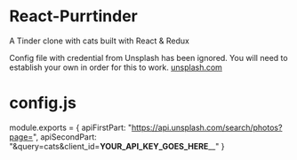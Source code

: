 # React-Purrtinder
A Tinder clone with cats built with React & Redux

Config file with credential from Unsplash has been ignored.
You will need to establish your own in order for this to work.
<a href="https://unsplash.com/">unsplash.com</a>


# config.js
module.exports = {
  apiFirstPart: "https://api.unsplash.com/search/photos?page=",
  apiSecondPart: "&query=cats&client_id=______YOUR_API_KEY_GOES_HERE________"
}
